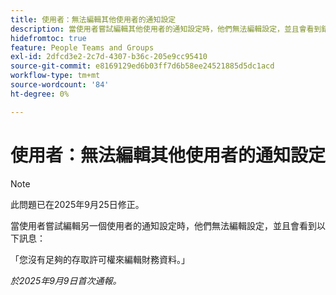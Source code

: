 ```yaml
---
title: 使用者：無法編輯其他使用者的通知設定
description: 當使用者嘗試編輯其他使用者的通知設定時，他們無法編輯設定，並且會看到錯誤訊息。
hidefromtoc: true
feature: People Teams and Groups
exl-id: 2dfcd3e2-2c7d-4307-b36c-205e9cc95410
source-git-commit: e8169129ed6b03ff7d6b58ee24521885d5dc1acd
workflow-type: tm+mt
source-wordcount: '84'
ht-degree: 0%

---
```


# 使用者：無法編輯其他使用者的通知設定

>[!NOTE]
>
>此問題已在2025年9月25日修正。

當使用者嘗試編輯另一個使用者的通知設定時，他們無法編輯設定，並且會看到以下訊息：

「您沒有足夠的存取許可權來編輯財務資料。」

_於2025年9月9日首次通報。_

